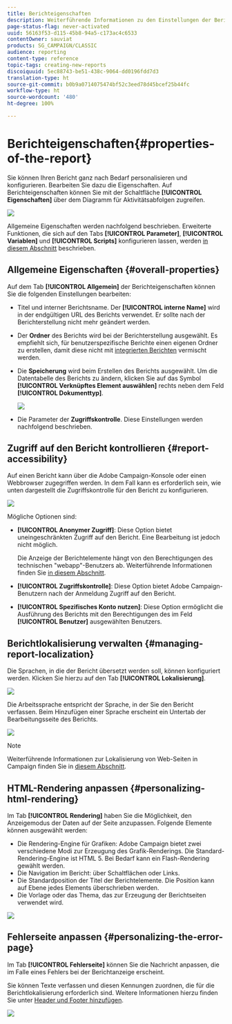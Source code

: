 ```yaml
---
title: Berichteigenschaften
description: Weiterführende Informationen zu den Einstellungen der Berichteigenschaften
page-status-flag: never-activated
uuid: 56163f53-d115-45b8-94a5-c173ac4c6533
contentOwner: sauviat
products: SG_CAMPAIGN/CLASSIC
audience: reporting
content-type: reference
topic-tags: creating-new-reports
discoiquuid: 5ec88743-be51-438c-9064-dd0196fdd7d3
translation-type: ht
source-git-commit: b0b9a0714075474bf52c3eed78d45bcef25b44fc
workflow-type: ht
source-wordcount: '480'
ht-degree: 100%

---
```



# Berichteigenschaften{#properties-of-the-report}

Sie können Ihren Bericht ganz nach Bedarf personalisieren und konfigurieren. Bearbeiten Sie dazu die Eigenschaften. Auf Berichteigenschaften können Sie mit der Schaltfläche **[!UICONTROL Eigenschaften]** über dem Diagramm für Aktivitätsabfolgen zugreifen.

![](assets/s_ncs_advuser_report_properties_01.png)

Allgemeine Eigenschaften werden nachfolgend beschrieben. Erweiterte Funktionen, die sich auf den Tabs **[!UICONTROL Parameter]**, **[!UICONTROL Variablen]** und **[!UICONTROL Scripts]** konfigurieren lassen, werden [in diesem Abschnitt](../../reporting/using/advanced-functionalities.md) beschrieben.

## Allgemeine Eigenschaften {#overall-properties}

Auf dem Tab **[!UICONTROL Allgemein]** der Berichteigenschaften können Sie die folgenden Einstellungen bearbeiten:

* Titel und interner Berichtsname. Der **[!UICONTROL interne Name]** wird in der endgültigen URL des Berichts verwendet. Er sollte nach der Berichterstellung nicht mehr geändert werden.

* Der **Ordner** des Berichts wird bei der Berichterstellung ausgewählt. Es empfiehlt sich, für benutzerspezifische Berichte einen eigenen Ordner zu erstellen, damit diese nicht mit [integrierten Berichten](../../reporting/using/about-campaign-built-in-reports.md) vermischt werden.

* Die **Speicherung** wird beim Erstellen des Berichts ausgewählt. Um die Datentabelle des Berichts zu ändern, klicken Sie auf das Symbol **[!UICONTROL Verknüpftes Element auswählen]** rechts neben dem Feld **[!UICONTROL Dokumenttyp]**.

   ![](assets/s_ncs_advuser_report_properties_02.png)

* Die Parameter der **Zugriffskontrolle**. Diese Einstellungen werden nachfolgend beschrieben.

## Zugriff auf den Bericht kontrollieren {#report-accessibility}

Auf einen Bericht kann über die Adobe Campaign-Konsole oder einen Webbrowser zugegriffen werden. In dem Fall kann es erforderlich sein, wie unten dargestellt die Zugriffskontrolle für den Bericht zu konfigurieren.

![](assets/s_ncs_advuser_report_properties_02b.png)

Mögliche Optionen sind:

* **[!UICONTROL Anonymer Zugriff]**: Diese Option bietet uneingeschränkten Zugriff auf den Bericht. Eine Bearbeitung ist jedoch nicht möglich.

   Die Anzeige der Berichtelemente hängt von den Berechtigungen des technischen &quot;webapp&quot;-Benutzers ab. Weiterführende Informationen finden Sie [in diesem Abschnitt](../../platform/using/access-management.md#default-operators).

* **[!UICONTROL Zugriffskontrolle]**: Diese Option bietet Adobe Campaign-Benutzern nach der Anmeldung Zugriff auf den Bericht.
* **[!UICONTROL Spezifisches Konto nutzen]**: Diese Option ermöglicht die Ausführung des Berichts mit den Berechtigungen des im Feld **[!UICONTROL Benutzer]** ausgewählten Benutzers.

## Berichtlokalisierung verwalten {#managing-report-localization}

Die Sprachen, in die der Bericht übersetzt werden soll, können konfiguriert werden. Klicken Sie hierzu auf den Tab **[!UICONTROL Lokalisierung]**.

![](assets/s_ncs_advuser_report_properties_06.png)

Die Arbeitssprache entspricht der Sprache, in der Sie den Bericht verfassen. Beim Hinzufügen einer Sprache erscheint ein Untertab der Bearbeitungsseite des Berichts.

![](assets/s_ncs_advuser_report_properties_05a.png)

>[!NOTE]
>
>Weiterführende Informationen zur Lokalisierung von Web-Seiten in Campaign finden Sie in [diesem Abschnitt](../../web/using/translating-a-web-form.md).

## HTML-Rendering anpassen {#personalizing-html-rendering}

Im Tab **[!UICONTROL Rendering]** haben Sie die Möglichkeit, den Anzeigemodus der Daten auf der Seite anzupassen. Folgende Elemente können ausgewählt werden:

* Die Rendering-Engine für Grafiken: Adobe Campaign bietet zwei verschiedene Modi zur Erzeugung des Grafik-Renderings. Die Standard-Rendering-Engine ist HTML 5. Bei Bedarf kann ein Flash-Rendering gewählt werden.
* Die Navigation im Bericht: über Schaltflächen oder Links.
* Die Standardposition der Titel der Berichtelemente. Die Position kann auf Ebene jedes Elements überschrieben werden.
* Die Vorlage oder das Thema, das zur Erzeugung der Berichtseiten verwendet wird.

![](assets/s_ncs_advuser_report_properties_08.png)

## Fehlerseite anpassen {#personalizing-the-error-page}

Im Tab **[!UICONTROL Fehlerseite]** können Sie die Nachricht anpassen, die im Falle eines Fehlers bei der Berichtanzeige erscheint.

Sie können Texte verfassen und diesen Kennungen zuordnen, die für die Berichtlokalisierung erforderlich sind. Weitere Informationen hierzu finden Sie unter [Header und Footer hinzufügen](../../reporting/using/element-layout.md#adding-a-header-and-a-footer).

![](assets/s_ncs_advuser_report_properties_11.png)
